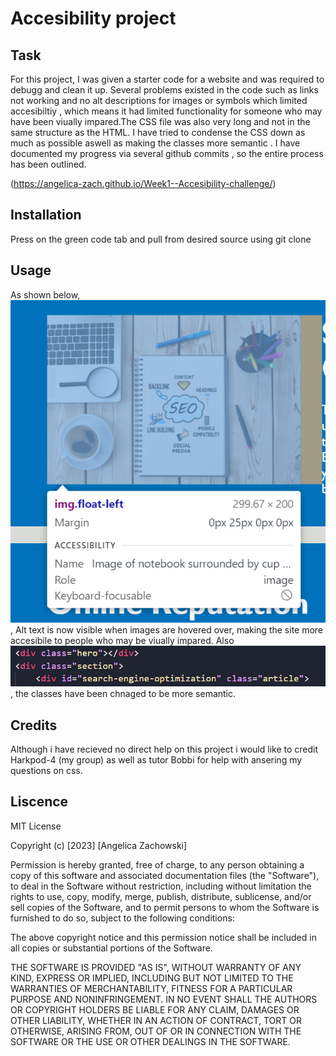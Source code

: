 # Accesibility project

## Task
For this project, I was given a starter code for a website and was required to debugg and clean it up.
Several problems existed in the code such as links not working and no alt descriptions for images or symbols which limited accesibiltiy , which means it had limited functionality for someone who may have been viually impared.The CSS file was also very long and not in the same structure as the HTML.
I have tried to condense the CSS down as much as possible aswell as making the classes more semantic .
I have documented my progress via several github commits , so the entire process has been outlined.

(https://angelica-zach.github.io/Week1--Accesibility-challenge/)

## Installation
Press on the green code tab and pull from desired source using git clone 
## Usage 
As shown below, ![Alt text](assets/image/accesibility.png), Alt text is now visible when images are hovered over, making the site more accesibile to people who may be viually impared.
Also ![semantics](assets/image/semantic.png), the classes have been chnaged to be more semantic.
## Credits
Although i have recieved no direct help on this project i would like to credit Harkpod-4 (my group) as well as tutor Bobbi for help with ansering my questions on css.
## Liscence
MIT License

Copyright (c) [2023] [Angelica Zachowski]

Permission is hereby granted, free of charge, to any person obtaining a copy
of this software and associated documentation files (the "Software"), to deal
in the Software without restriction, including without limitation the rights
to use, copy, modify, merge, publish, distribute, sublicense, and/or sell
copies of the Software, and to permit persons to whom the Software is
furnished to do so, subject to the following conditions:

The above copyright notice and this permission notice shall be included in all
copies or substantial portions of the Software.

THE SOFTWARE IS PROVIDED "AS IS", WITHOUT WARRANTY OF ANY KIND, EXPRESS OR
IMPLIED, INCLUDING BUT NOT LIMITED TO THE WARRANTIES OF MERCHANTABILITY,
FITNESS FOR A PARTICULAR PURPOSE AND NONINFRINGEMENT. IN NO EVENT SHALL THE
AUTHORS OR COPYRIGHT HOLDERS BE LIABLE FOR ANY CLAIM, DAMAGES OR OTHER
LIABILITY, WHETHER IN AN ACTION OF CONTRACT, TORT OR OTHERWISE, ARISING FROM,
OUT OF OR IN CONNECTION WITH THE SOFTWARE OR THE USE OR OTHER DEALINGS IN THE
SOFTWARE.
